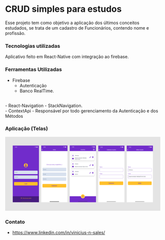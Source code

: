# CRUD simples para estudos
 
Esse projeto tem como objetivo a aplicação dos últimos conceitos estudados, se trata de um cadastro de Funcionários, contendo nome e profissão.
 
### Tecnologias utilizadas
 
Aplicativo feito em React-Native com integração ao firebase.
 
### Ferramentas Utilizadas

  - Firebase
    - Autenticação
    - Banco RealTime.
 <br>
  - React-Navigation
    - StackNavigation.
<br>
  - ContextApi
    - Responsável por todo gerenciamento da Autenticação e dos Métodos
 
 
### Aplicação (Telas)
 
![Crud Simples](src/assets/Telas.png)
 
### Contato
- https://www.linkedin.com/in/vinicius-n-sales/



